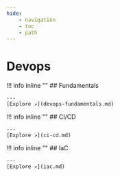 ```yaml
---
hide:
    - navigation
    - toc
    - path
---
```


# Devops

!!! info inline ""
    ## Fundamentals

    ---
    [Explore ↗](devops-fundamentals.md)


!!! info inline ""
    ## CI/CD

    ---
    [Explore ↗](ci-cd.md)

!!! info inline ""
    ## IaC

    ---
    [Explore ↗](iac.md)
    